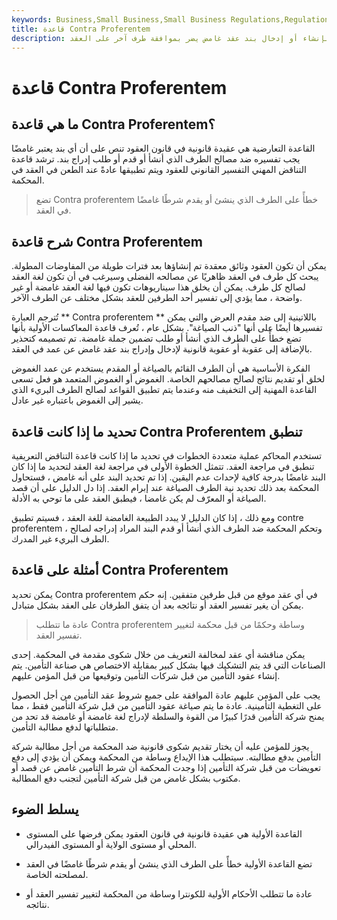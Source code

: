 ```yaml
---
keywords: Business,Small Business,Small Business Regulations,Regulations
title: قاعدة Contra Proferentem
description: القاعدة الأولية للمخالفة هي عقيدة قانونية تنص على اعتبار الطرف مخطئًا إذا قام بإنشاء أو إدخال بند عقد غامض يضر بموافقة طرف آخر على العقد.
---
```


# قاعدة Contra Proferentem
## ما هي قاعدة Contra Proferentem؟

القاعدة التعارضية هي عقيدة قانونية في قانون العقود تنص على أن أي بند يعتبر غامضًا يجب تفسيره ضد مصالح الطرف الذي أنشأ أو قدم أو طلب إدراج بند. ترشد قاعدة التناقض المهني التفسير القانوني للعقود ويتم تطبيقها عادةً عند الطعن في العقد في المحكمة.

> تضع Contra proferentem خطأً على الطرف الذي ينشئ أو يقدم شرطًا غامضًا في العقد.

>

## شرح قاعدة Contra Proferentem

يمكن أن تكون العقود وثائق معقدة تم إنشاؤها بعد فترات طويلة من المفاوضات المطولة. يبحث كل طرف في العقد ظاهريًا عن مصالحه الفضلى وسيرغب في أن تكون لغة العقد لصالح كل طرف. يمكن أن يخلق هذا سيناريوهات تكون فيها لغة العقد غامضة أو غير واضحة ، مما يؤدي إلى تفسير أحد الطرفين للعقد بشكل مختلف عن الطرف الآخر.

تُترجم العبارة ** Contra proferentem ** باللاتينية إلى ضد مقدم العرض والتي يمكن تفسيرها أيضًا على أنها "ذنب الصياغة". بشكل عام ، تُعرف قاعدة المعاكسات الأولية بأنها تضع خطأً على الطرف الذي أنشأ أو طلب تضمين جملة غامضة. تم تصميمه كتحذير بالإضافة إلى عقوبة أو عقوبة قانونية لإدخال وإدراج بند عقد غامض عن عمد في العقد.

الفكرة الأساسية هي أن الطرف القائم بالصياغة أو المقدم يستخدم عن عمد الغموض لخلق أو تقديم نتائج لصالح مصالحهم الخاصة. الغموض أو الغموض المتعمد هو فعل تسعى القاعدة المهنية إلى التخفيف منه وعندما يتم تطبيق القواعد لصالح الطرف البريء الذي يشير إلى الغموض باعتباره غير عادل.

## تحديد ما إذا كانت قاعدة Contra Proferentem تنطبق

تستخدم المحاكم عملية متعددة الخطوات في تحديد ما إذا كانت قاعدة التناقض التعريفية تنطبق في مراجعة العقد. تتمثل الخطوة الأولى في مراجعة لغة العقد لتحديد ما إذا كان البند غامضًا بدرجة كافية لإحداث عدم اليقين. إذا تم تحديد البند على أنه غامض ، فستحاول المحكمة بعد ذلك تحديد نية الطرف الصياغة عند إبرام العقد. إذا دل الدليل على أن قصد الصياغة أو المعرّف لم يكن غامضا ، فيطبق العقد على ما توحي به الأدلة.

ومع ذلك ، إذا كان الدليل لا يبدد الطبيعة الغامضة للغة العقد ، فسيتم تطبيق contre proferentem ، وتحكم المحكمة ضد الطرف الذي أنشأ أو قدم البند المراد إدراجه لصالح الطرف البريء غير المدرك.

## أمثلة على قاعدة Contra Proferentem

يمكن تحديد Contra proferentem في أي عقد موقع من قبل طرفين متفقين. إنه حكم يمكن أن يغير تفسير العقد أو نتائجه بعد أن يتفق الطرفان على العقد بشكل متبادل.

> عادة ما تتطلب Contra proferentem وساطة وحكمًا من قبل محكمة لتغيير تفسير العقد.

>

يمكن مناقشة أي عقد لمخالفة التعريف من خلال شكوى مقدمة في المحكمة. إحدى الصناعات التي قد يتم التشكيك فيها بشكل كبير بمقابلة الاختصاص هي صناعة التأمين. يتم إنشاء عقود التأمين من قبل شركات التأمين وتوقيعها من قبل المؤمن عليهم.

يجب على المؤمن عليهم عادة الموافقة على جميع شروط عقد التأمين من أجل الحصول على التغطية التأمينية. عادة ما يتم صياغة عقود التأمين من قبل شركة التأمين فقط ، مما يمنح شركة التأمين قدرًا كبيرًا من القوة والسلطة لإدراج لغة غامضة أو غامضة قد تحد من متطلباتها لدفع مطالبة التأمين.

يجوز للمؤمن عليه أن يختار تقديم شكوى قانونية ضد المحكمة من أجل مطالبة شركة التأمين بدفع مطالبته. سيتطلب هذا الإيداع وساطة من المحكمة ويمكن أن يؤدي إلى دفع تعويضات من قبل شركة التأمين إذا وجدت المحكمة أن شرط التأمين غامض عن قصد أو مكتوب بشكل غامض من قبل شركة التأمين لتجنب دفع المطالبة.

## يسلط الضوء

- القاعدة الأولية هي عقيدة قانونية في قانون العقود يمكن فرضها على المستوى المحلي أو مستوى الولاية أو المستوى الفيدرالي.

- تضع القاعدة الأولية خطأً على الطرف الذي ينشئ أو يقدم شرطًا غامضًا في العقد لمصلحته الخاصة.

- عادة ما تتطلب الأحكام الأولية للكونترا وساطة من المحكمة لتغيير تفسير العقد أو نتائجه.


